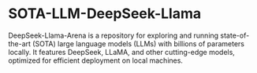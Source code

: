# SOTA-LLM-DeepSeek-Llama
DeepSeek-Llama-Arena is a repository for exploring and running state-of-the-art (SOTA) large language models (LLMs) with billions of parameters locally. It features DeepSeek, LLaMA, and other cutting-edge models, optimized for efficient deployment on local machines.
